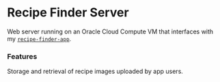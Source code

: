 # Recipe Finder Server
Web server running on an Oracle Cloud Compute VM that interfaces with my [`recipe-finder-app`](https://github.com/jrvollmer/recipe-finder-app).

### Features
Storage and retrieval of recipe images uploaded by app users.

